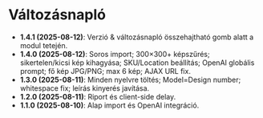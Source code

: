 # Változásnapló
- **1.4.1 (2025-08-12)**: Verzió & változásnapló összehajtható gomb alatt a modul tetején.
- **1.4.0 (2025-08-12)**: Soros import; 300×300+ képszűrés; sikertelen/kicsi kép kihagyása; SKU/Location beállítás; OpenAI globális prompt; fő kép JPG/PNG; max 6 kép; AJAX URL fix.
- **1.3.0 (2025-08-11)**: Minden nyelvre töltés; Model=Design number; whitespace fix; leírás kinyerés javítása.
- **1.2.0 (2025-08-11)**: Riport és client-side delay.
- **1.1.0 (2025-08-10)**: Alap import és OpenAI integráció.
